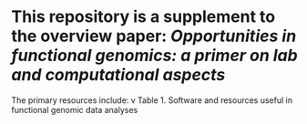 # This repository is a supplement to the overview paper: _Opportunities in functional genomics: a primer on lab and computational aspects_

The primary resources include:
v Table 1. Software and resources useful in functional genomic data analyses
